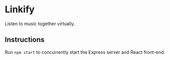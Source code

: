 # Linkify

Listen to music together virtually.

## Instructions

Run `npm start` to concurrently start the Express server and React front-end.